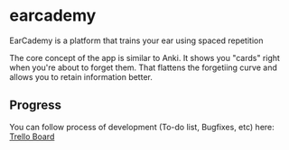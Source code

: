 # earcademy
EarCademy is a platform that trains your ear using spaced repetition

The core concept of the app is similar to Anki. It shows you "cards" right when you're about to forget them. That flattens the forgetiing curve and allows you to retain information better.

## Progress

You can follow process of development (To-do list, Bugfixes, etc) here: [Trello Board](https://trello.com/b/w7BcG64J/mvp)
